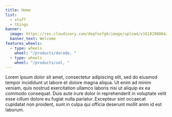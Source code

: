 ```yaml
---
title: Home
list:
  - stuff
  - things
banner:
  image: https://res.cloudinary.com/doqfxofg6/image/upload/v1618298884/pexels-tobias-bj%C3%B8rkli-2387966_1_hdtbjr.jpg
  banner_text: Welcome
features_wheels:
  - type: wheels
    wheel: "/products/dorado, "
  - type: wheels
    wheel: "/products/sol, "
---
```

Lorem ipsum dolor sit amet, consectetur adipiscing elit, sed do eiusmod tempor incididunt ut labore et dolore magna aliqua. Ut enim ad minim veniam, quis nostrud exercitation ullamco laboris nisi ut aliquip ex ea commodo consequat. Duis aute irure dolor in reprehenderit in voluptate velit esse cillum dolore eu fugiat nulla pariatur. Excepteur sint occaecat cupidatat non proident, sunt in culpa qui officia deserunt mollit anim id est laborum.